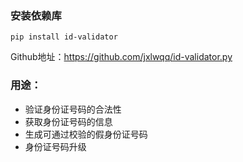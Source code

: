 ### 安装依赖库
```
pip install id-validator
```
Github地址：https://github.com/jxlwqq/id-validator.py

### 用途：
- 验证身份证号码的合法性
- 获取身份证号码的信息
- 生成可通过校验的假身份证号码
- 身份证号码升级
